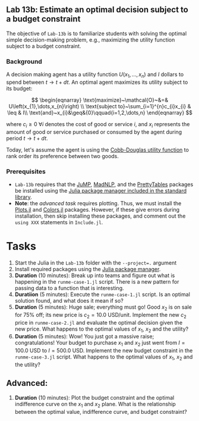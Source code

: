 ## Lab 13b: Estimate an optimal decision subject to a budget constraint
The objective of `Lab-13b` is to familiarize students with solving the optimal simple decision-making problem, e.g., maximizing the utility function subject to a budget constraint. 

### Background
A decision making agent has a utility function $U\left(x_{1},\dots,x_{n}\right)$ and $I$ dollars to spend between $t\rightarrow{t+dt}$. An optimal agent maximizes its utility subject to its budget:

$$
\begin{eqnarray}
\text{maximize}~\mathcal{O}~&=& U\left(x_{1},\dots,x_{n}\right) \\
\text{subject to}~\sum_{i=1}^{n}c_{i}x_{i} & \leq & I\\
\text{and}~x_{i}&\geq&{0}\qquad{i=1,2,\dots,n}
\end{eqnarray}
$$

where $c_{i}\geq{0}~\forall{i}$ denotes the cost of good or service $i$, and $x_{i}$ represents the amount of good or service purchased or consumed by the agent during period $t\rightarrow{t+dt}$. 

Today, let's assume the agent is using the [Cobb-Douglas utility function](https://en.wikipedia.org/wiki/Cobb–Douglas_production_function) to rank order its preference between two goods.

### Prerequisites
* `Lab-13b` requires that the [JuMP](https://jump.dev/JuMP.jl/stable/), [MadNLP](https://github.com/MadNLP/MadNLP.jl), and the [PrettyTables](https://github.com/ronisbr/PrettyTables.jl) packages be installed using the [Julia package manager included in the standard library](https://docs.julialang.org/en/v1/stdlib/Pkg/). 
* __Note__: the _advanced task_ requires plotting. Thus, we must install the [Plots.jl](https://docs.juliaplots.org/stable/) and [Colors.jl](https://github.com/JuliaGraphics/Colors.jl) packages. However, if these give errors during installation, then skip installing these packages, and comment out the `using XXX` statements in `Include.jl`.

# Tasks
1. Start the Julia in the `Lab-13b` folder with the `--project=.` argument
1. Install required packages using the [Julia package manager](https://docs.julialang.org/en/v1/stdlib/Pkg/).
1. __Duration__ (10 minutes): Break up into teams and figure out what is happening in the `runme-case-1.jl` script. There is a new pattern for passing data to a function that is interesting.
1. __Duratiion__ (5 minutes): Execute the `runme-case-1.jl` script. Is an optimal solution found, and what does it mean if so?
1. __Duration__ (5 minutes): Huge sale; everything must go! Good $x_{2}$ is on sale for 75% off; its new price is $c_{2} = 10.0~\text{USD/unit}$. Implement the new $c_{2}$ price in `runme-case-2.jl` and evaluate the optimal decision given the new price. What happens to the optimal values of $x_{1}$, $x_{2}$ and the utility?
1. __Duration__ (5 minutes): Wow! You just got a massive raise; congratulations! Your budget to purchase $x_{1}$ and $x_{2}$ just went from $I = 100.0~\text{USD}$ to $I=500.0~\text{USD}$. Implement the new budget constraint in the `runme-case-3.jl` script. What happens to the optimal values of $x_{1}$, $x_{2}$ and the utility?

## Advanced:
1. __Duration__ (10 minutes): Plot the budget constraint and the optimal indifference curve on the $x_{1}$ and $x_{2}$ plane. What is the relationship between the optimal value, indifference curve, and budget constraint?

